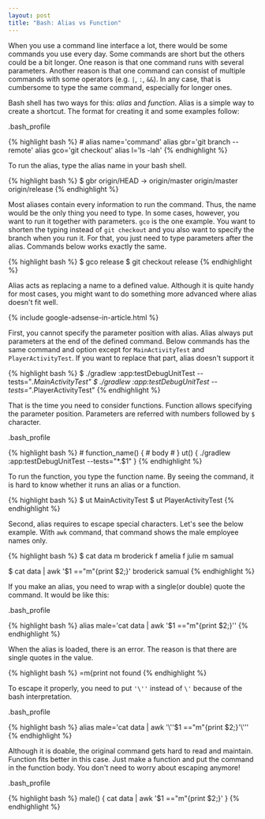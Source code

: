 ```yaml
---
layout: post
title: "Bash: Alias vs Function"
---
```


When you use a command line interface a lot, there would be some commands you use every day. Some commands are short but the others could be a bit longer. One reason is that one command runs with several parameters. Another reason is that one command can consist of multiple commands with some operators (e.g. `|`, `:`, `&&`). In any case, that is cumbersome to type the same command, especially for longer ones.

Bash shell has two ways for this: _alias_ and _function_. Alias is a simple way to create a shortcut. The format for creating it and some examples follow:

<p class="code-label">.bash_profile</p>
{% highlight bash %}
# alias name='command'
alias gbr='git branch --remote'
alias gco='git checkout'
alias l='ls -lah'
{% endhighlight %}

To run the alias, type the alias name in your bash shell.

{% highlight bash %}
$ gbr
  origin/HEAD -> origin/master
  origin/master
  origin/release
{% endhighlight %}

Most aliases contain every information to run the command. Thus, the name would be the only thing you need to type. In some cases, however, you want to run it together with parameters. `gco` is the one example. You want to shorten the typing instead of `git checkout` and you also want to specify the branch when you run it. For that, you just need to type parameters after the alias. Commands below works exactly the same.

{% highlight bash %}
$ gco release
$ git checkout release
{% endhighlight %}

Alias acts as replacing a name to a defined value. Although it is quite handy for most cases, you might want to do something more advanced where alias doesn't fit well.

{% include google-adsense-in-article.html %}

First, you cannot specify the parameter position with alias. Alias always put parameters at the end of the defined command. Below commands has the same command and option except for `MainActivityTest` and `PlayerActivityTest`. If you want to replace that part, alias doesn't support it

{% highlight bash %}
$ ./gradlew :app:testDebugUnitTest --tests="*.MainActivityTest"
$ ./gradlew :app:testDebugUnitTest --tests="*.PlayerActivityTest"
{% endhighlight %}

That is the time you need to consider functions. Function allows specifying the parameter position. Parameters are referred with numbers followed by `$` character.

<p class="code-label">.bash_profile</p>
{% highlight bash %}
# function_name() {
#   body
# }
ut() {
  ./gradlew :app:testDebugUnitTest --tests="*.$1"
}
{% endhighlight %}

To run the function, you type the function name. By seeing the command, it is hard to know whether it runs an alias or a function.

{% highlight bash %}
$ ut MainActivityTest
$ ut PlayerActivityTest
{% endhighlight %}

Second, alias requires to escape special characters. Let's see the below example. With `awk` command, that command shows the male employee names only.

{% highlight bash %}
$ cat data
  m broderick
  f amelia
  f julie
  m samual

$ cat data | awk '$1 =="m"{print $2;}'
  broderick
  samual
{% endhighlight %}

If you make an alias, you need to wrap with a single(or double) quote the command. It would be like this:

<p class="code-label">.bash_profile</p>
{% highlight bash %}
alias male='cat data | awk '$1 =="m"{print $2;}''
{% endhighlight %}

When the alias is loaded, there is an error. The reason is that there are single quotes in the value.

{% highlight bash %}
=m{print not found
{% endhighlight %}

To escape it properly, you need to put `'\''` instead of `\'` because of the bash interpretation.

<p class="code-label">.bash_profile</p>
{% highlight bash %}
alias male='cat data | awk '\''$1 =="m"{print $2;}'\'''
{% endhighlight %}

Although it is doable, the original command gets hard to read and maintain. Function fits better in this case. Just make a function and put the command in the function body. You don't need to worry about escaping anymore!

<p class="code-label">.bash_profile</p>
{% highlight bash %}
male() {
  cat data | awk '$1 =="m"{print $2;}'
}
{% endhighlight %}
